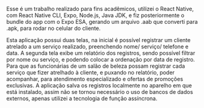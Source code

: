 Esse é um trabalho realizado para fins acadêmicos, utilizei o React Native, com React Native CLI, Expo, Node.js, Java JDK, e fiz posteriormente o bundle do app com o Expo ESA, gerando um arquivo .aab que converti para .apk, para rodar no celular do cliente.

Esta aplicação possui duas telas, na inicial é possível registrar um cliente atrelado a um serviço realizado, preenchendo nome/ serviço/ telefone e data. A segunda tela exibe um relatório dos registros, sendo possível filtrar por nome ou serviço, e podendo colocar a ordenação por data de registro. Para que as funcionárias de um salão de beleza possam registrar cada serviço que fizer atrelhado à cliente, e puxando no relatório, poder acompanhar, para atendimento especializado e ofertas de promoções exclusivas.
A aplicação salva os registros localmente no aparelho em que está instalado, assim não se tornou necessário o uso de bancos de dados externos, apenas utilizei a tecnologia de função assíncrona.
